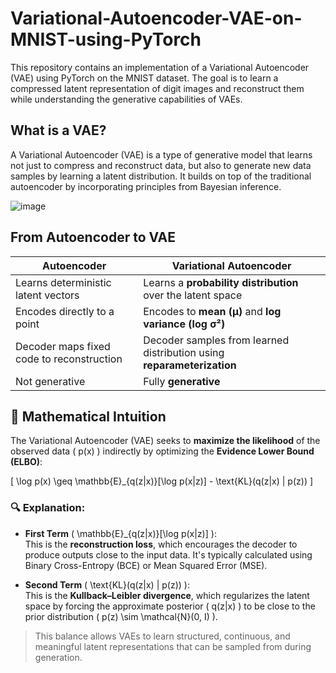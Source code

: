 # Variational-Autoencoder-VAE-on-MNIST-using-PyTorch

This repository contains an implementation of a Variational Autoencoder (VAE) using PyTorch on the MNIST dataset. The goal is to learn a compressed latent representation of digit images and reconstruct them while understanding the generative capabilities of VAEs.

## What is a VAE?
A Variational Autoencoder (VAE) is a type of generative model that learns not just to compress and reconstruct data, but also to generate new data samples by learning a latent distribution. It builds on top of the traditional autoencoder by incorporating principles from Bayesian inference.

![image](https://github.com/user-attachments/assets/903fbf45-a1ab-4a93-8854-aaf6993378d2)

## From Autoencoder to VAE

| Autoencoder                                   | Variational Autoencoder                                          |
|----------------------------------------------|------------------------------------------------------------------|
| Learns deterministic latent vectors          | Learns a **probability distribution** over the latent space      |
| Encodes directly to a point                  | Encodes to **mean (μ)** and **log variance (log σ²)**            |
| Decoder maps fixed code to reconstruction    | Decoder samples from learned distribution using **reparameterization** |
| Not generative                               | Fully **generative**                                             |

## 📐 Mathematical Intuition

The Variational Autoencoder (VAE) seeks to **maximize the likelihood** of the observed data \( p(x) \) indirectly by optimizing the **Evidence Lower Bound (ELBO)**:

\[
\log p(x) \geq \mathbb{E}_{q(z|x)}[\log p(x|z)] - \text{KL}(q(z|x) \| p(z))
\]

### 🔍 Explanation:

- **First Term** \( \mathbb{E}_{q(z|x)}[\log p(x|z)] \):  
  This is the **reconstruction loss**, which encourages the decoder to produce outputs close to the input data. It's typically calculated using Binary Cross-Entropy (BCE) or Mean Squared Error (MSE).

- **Second Term** \( \text{KL}(q(z|x) \| p(z)) \):  
  This is the **Kullback–Leibler divergence**, which regularizes the latent space by forcing the approximate posterior \( q(z|x) \) to be close to the prior distribution \( p(z) \sim \mathcal{N}(0, I) \).

> This balance allows VAEs to learn structured, continuous, and meaningful latent representations that can be sampled from during generation.



